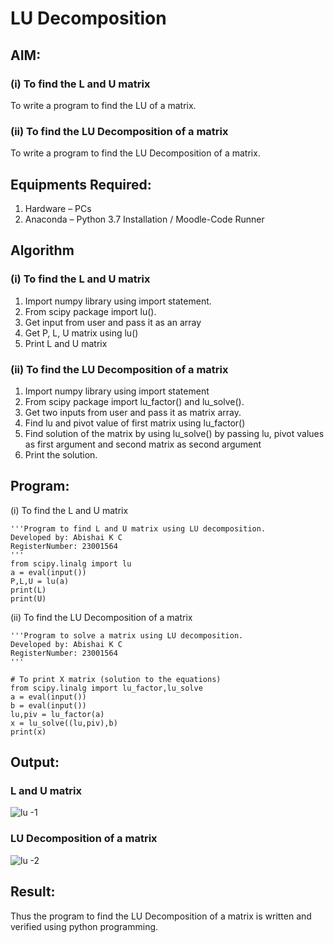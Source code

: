 # LU Decomposition 

## AIM:
### (i) To find the L and U matrix
To write a program to find the LU of a matrix.
### (ii) To find the LU Decomposition of a matrix
To write a program to find the LU Decomposition of a matrix.

## Equipments Required:
1. Hardware – PCs
2. Anaconda – Python 3.7 Installation / Moodle-Code Runner

## Algorithm
### (i) To find the L and U matrix
1. Import numpy library using import statement.
2. From scipy package import lu().
3. Get input from user and pass it as an array
4. Get P, L, U matrix using lu()
5. Print L and U matrix

### (ii) To find the LU Decomposition of a matrix
1. Import numpy library using import statement
2. From scipy package import lu_factor() and lu_solve().
3. Get two inputs from user and pass it as matrix array.
4. Find lu and pivot value of first matrix using lu_factor()
5. Find solution of the matrix by using lu_solve() by passing lu, pivot values as first argument and second matrix as second argument
6. Print the solution.

## Program:
(i) To find the L and U matrix
```
'''Program to find L and U matrix using LU decomposition.
Developed by: Abishai K C   
RegisterNumber: 23001564    
'''
from scipy.linalg import lu
a = eval(input())
P,L,U = lu(a)
print(L)
print(U)
```
(ii) To find the LU Decomposition of a matrix
```
'''Program to solve a matrix using LU decomposition.
Developed by: Abishai K C
RegisterNumber: 23001564
'''

# To print X matrix (solution to the equations)
from scipy.linalg import lu_factor,lu_solve
a = eval(input())
b = eval(input())
lu,piv = lu_factor(a)
x = lu_solve((lu,piv),b)
print(x)
```

## Output:

### L and U matrix
![lu -1 ](https://github.com/Abishai95141/LU-Decomposition/assets/139335314/73ea9c5c-c197-402a-94e0-b382445481cd)

### LU Decomposition of a matrix
![lu -2](https://github.com/Abishai95141/LU-Decomposition/assets/139335314/07dfb29e-f70b-4852-b85b-65a5295892e0)

## Result:
Thus the program to find the LU Decomposition of a matrix is written and verified using python programming.

